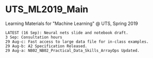 # UTS_ML2019_Main
Learning Materials for "Machine Learning" @ UTS, Spring 2019

```
LATEST (16 Sep): Neural nets slide and notebook draft.
3 Sep: Consultation hours
29 Aug-c: Fast access to large data file for in-class examples.
29 Aug-b: A2 Specification Released.
29 Aug-a: NB02_NB02_Practical_Data_Skills_ArrayOps Updated.
```
